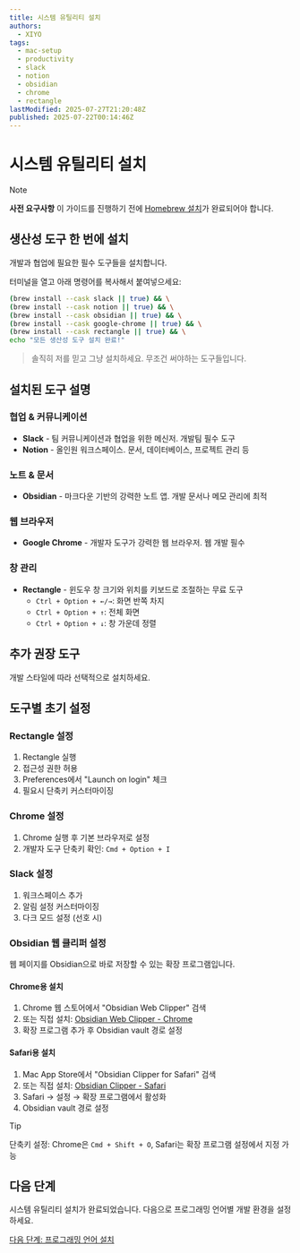 ```yaml
---
title: 시스템 유틸리티 설치
authors:
  - XIYO
tags:
  - mac-setup
  - productivity
  - slack
  - notion
  - obsidian
  - chrome
  - rectangle
lastModified: 2025-07-27T21:20:48Z
published: 2025-07-22T00:14:46Z
---
```


# 시스템 유틸리티 설치

> [!NOTE]
> **사전 요구사항**
> 이 가이드를 진행하기 전에 [Homebrew 설치](macos-step00-homebrew-installation)가 완료되어야 합니다.

## 생산성 도구 한 번에 설치

개발과 협업에 필요한 필수 도구들을 설치합니다.

터미널을 열고 아래 명령어를 복사해서 붙여넣으세요:

```bash
(brew install --cask slack || true) && \
(brew install --cask notion || true) && \
(brew install --cask obsidian || true) && \
(brew install --cask google-chrome || true) && \
(brew install --cask rectangle || true) && \
echo "모든 생산성 도구 설치 완료!"
```

> 솔직히 저를 믿고 그냥 설치하세요.
> 무조건 써야하는 도구들입니다.

## 설치된 도구 설명

### 협업 & 커뮤니케이션

- **Slack** - 팀 커뮤니케이션과 협업을 위한 메신저. 개발팀 필수 도구
- **Notion** - 올인원 워크스페이스. 문서, 데이터베이스, 프로젝트 관리 등

### 노트 & 문서

- **Obsidian** - 마크다운 기반의 강력한 노트 앱. 개발 문서나 메모 관리에 최적

### 웹 브라우저

- **Google Chrome** - 개발자 도구가 강력한 웹 브라우저. 웹 개발 필수

### 창 관리

- **Rectangle** - 윈도우 창 크기와 위치를 키보드로 조절하는 무료 도구
  - `Ctrl + Option + ←/→`: 화면 반쪽 차지
  - `Ctrl + Option + ↑`: 전체 화면
  - `Ctrl + Option + ↓`: 창 가운데 정렬

## 추가 권장 도구

개발 스타일에 따라 선택적으로 설치하세요.

## 도구별 초기 설정

### Rectangle 설정

1. Rectangle 실행
2. 접근성 권한 허용
3. Preferences에서 "Launch on login" 체크
4. 필요시 단축키 커스터마이징

### Chrome 설정

1. Chrome 실행 후 기본 브라우저로 설정
2. 개발자 도구 단축키 확인: `Cmd + Option + I`

### Slack 설정

1. 워크스페이스 추가
2. 알림 설정 커스터마이징
3. 다크 모드 설정 (선호 시)

### Obsidian 웹 클리퍼 설정

웹 페이지를 Obsidian으로 바로 저장할 수 있는 확장 프로그램입니다.

#### Chrome용 설치

1. Chrome 웹 스토어에서 "Obsidian Web Clipper" 검색
2. 또는 직접 설치: [Obsidian Web Clipper - Chrome](https://chromewebstore.google.com/detail/obsidian-web-clipper/mphkdfmipddgfobjhphabphmpdckgfhb)
3. 확장 프로그램 추가 후 Obsidian vault 경로 설정

#### Safari용 설치

1. Mac App Store에서 "Obsidian Clipper for Safari" 검색
2. 또는 직접 설치: [Obsidian Clipper - Safari](https://apps.apple.com/app/obsidian-clipper-for-safari/id1640358805)
3. Safari → 설정 → 확장 프로그램에서 활성화
4. Obsidian vault 경로 설정

> [!TIP]
> 단축키 설정: Chrome은 `Cmd + Shift + O`, Safari는 확장 프로그램 설정에서 지정 가능

## 다음 단계

시스템 유틸리티 설치가 완료되었습니다. 다음으로 프로그래밍 언어별 개발 환경을 설정하세요.

[다음 단계: 프로그래밍 언어 설치](macos-step03-programming-languages)
